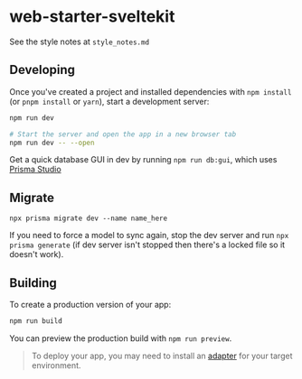 # web-starter-sveltekit

See the style notes at `style_notes.md`

## Developing

Once you've created a project and installed dependencies with `npm install` (or `pnpm install` or `yarn`), start a development server:

```bash
npm run dev

# Start the server and open the app in a new browser tab
npm run dev -- --open
```

Get a quick database GUI in dev by running `npm run db:gui`, which uses [Prisma Studio](https://www.prisma.io/studio)

## Migrate

`npx prisma migrate dev --name name_here`

If you need to force a model to sync again, stop the dev server and run `npx prisma generate` (if dev server isn't stopped then there's a locked file so it doesn't work).

## Building

To create a production version of your app:

```bash
npm run build
```

You can preview the production build with `npm run preview`.

> To deploy your app, you may need to install an [adapter](https://kit.svelte.dev/docs/adapters) for your target environment.
